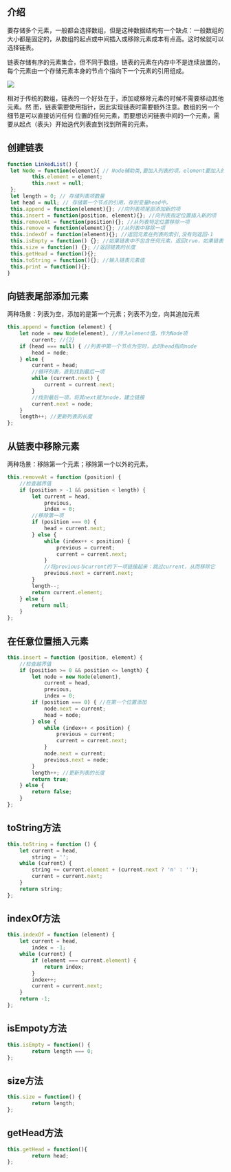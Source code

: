 ## 介绍

要存储多个元素，一般都会选择数组，但是这种数据结构有一个缺点：一般数组的大小都是固定的，从数组的起点或中间插入或移除元素成本有点高。这时候就可以选择链表。

链表存储有序的元素集合，但不同于数组，链表的元素在内存中不是连续放置的，每个元素由一个存储元素本身的节点个指向下一个元素的引用组成。

![](https://p3-juejin.byteimg.com/tos-cn-i-k3u1fbpfcp/9d1f2b42c02842aea2eb04565e861195~tplv-k3u1fbpfcp-zoom-1.image)

相对于传统的数组，链表的一个好处在于，添加或移除元素的时候不需要移动其他元素。然 而，链表需要使用指针，因此实现链表时需要额外注意。数组的另一个细节是可以直接访问任何 位置的任何元素，而要想访问链表中间的一个元素，需要从起点（表头）开始迭代列表直到找到所需的元素。

## 创建链表

```js
function LinkedList() {
 let Node = function(element){ // Node辅助类,要加入列表的项。element要加入的值，next表示指向列表下一个节点
 		this.element = element;
 		this.next = null;
 };
 let length = 0; // 存储列表项数量
 let head = null; // 存储第一个节点的引用，存到变量head中。
 this.append = function(element){}; //向列表项尾部添加新的项
 this.insert = function(position, element){}; //向列表指定位置插入新的项
 this.removeAt = function(position){}; //从列表特定位置移除一项
 this.remove = function(element){}; //从列表中移除一项
 this.indexOf = function(element){}; //返回元素在列表的索引,没有则返回-1
 this.isEmpty = function() {}; //如果链表中不包含任何元素，返回true，如果链表长度大于0，则返回false
 this.size = function() {}; //返回链表的长度
 this.getHead = function(){};
 this.toString = function(){}; //输入链表元素值
 this.print = function(){};
}
```

## 向链表尾部添加元素

两种场景：列表为空，添加的是第一个元素；列表不为空，向其追加元素

```js
this.append = function (element) {
    let node = new Node(element), //传入element值，作为Node项
        current; //{2}
    if (head === null) { //列表中第一个节点为空时，此时head指向node
        head = node;
    } else {
        current = head;
        //循环列表，直到找到最后一项
        while (current.next) {
            current = current.next;
        }
        //找到最后一项，将其next赋为node，建立链接
        current.next = node;
    }
    length++; //更新列表的长度
};
```

## 从链表中移除元素

两种场景：移除第一个元素；移除第一个以外的元素。

```js
this.removeAt = function (position) {
    //检查越界值
    if (position > -1 && position < length) {
        let current = head,
            previous,
            index = 0;
        //移除第一项
        if (position === 0) {
            head = current.next;
        } else {
            while (index++ < position) {
                previous = current;
                current = current.next;
            }
            //将previous与current的下一项链接起来：跳过current，从而移除它
            previous.next = current.next;
        }
        length--;
        return current.element;
    } else {
        return null;
    }
};
```

## 在任意位置插入元素

```js
this.insert = function (position, element) {
    //检查越界值
    if (position >= 0 && position <= length) {
        let node = new Node(element),
            current = head,
            previous,
            index = 0;
        if (position === 0) { //在第一个位置添加
            node.next = current;
            head = node;
        } else {
            while (index++ < position) {
                previous = current;
                current = current.next;
            }
            node.next = current;
            previous.next = node;
        }
        length++; //更新列表的长度
        return true;
    } else {
        return false;
    }
};
```

## toString方法

```js
this.toString = function () {
    let current = head,
        string = '';
    while (current) {
        string += current.element + (current.next ? 'n' : '');
        current = current.next;
    }
    return string;
};
```

## indexOf方法

```js
this.indexOf = function (element) {
    let current = head,
        index = -1;
    while (current) {
        if (element === current.element) {
            return index;
        }
        index++;
        current = current.next;
    }
    return -1;
};
```

## isEmpoty方法

```js
this.isEmpty = function() {
		return length === 0;
};
```

## size方法

```js
this.size = function() {
		return length;
};
```

## getHead方法

```js
this.getHead = function(){
		return head;
};
```